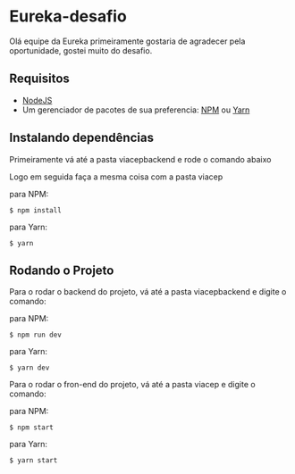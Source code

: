 # Eureka-desafio


Olá equipe da Eureka primeiramente gostaria de agradecer pela oportunidade, gostei muito do desafio.

## Requisitos
- [NodeJS](https://nodejs.org/en/download/)
- Um gerenciador de pacotes de sua preferencia: [NPM]((https://nodejs.org/en/download/)) ou [Yarn](https://classic.yarnpkg.com/en/docs/install/#windows-stable)

## Instalando dependências

Primeiramente vá até a pasta viacepbackend e rode o comando abaixo

Logo em seguida faça a mesma coisa com a pasta viacep

para NPM:
```
$ npm install
```

para Yarn:
```
$ yarn
```

## Rodando o Projeto

Para o rodar o backend do projeto, vá até a pasta viacepbackend e digite o comando:

para NPM:
```
$ npm run dev
```

para Yarn:
```
$ yarn dev
```

Para o rodar o fron-end do projeto, vá até a pasta viacep e digite o comando: 

para NPM:
```
$ npm start
```

para Yarn:
```
$ yarn start
```


